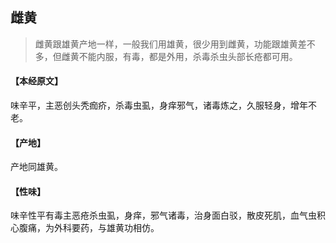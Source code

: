 ## 雌黄

> 雌黄跟雄黄产地一样，一般我们用雄黄，很少用到雌黄，功能跟雄黄差不多，但雌黄不能内服，有毒，都是外用，杀毒杀虫头部长疮都可用。

#### 【本经原文】
味辛平，主恶创头秃痂疥，杀毒虫虱，身痒邪气，诸毒炼之，久服轻身，增年不老。
#### 【产地】
产地同雄黄。
#### 【性味】
味辛性平有毒主恶疮杀虫虱，身痒，邪气诸毒，治身面白驳，散皮死肌，血气虫积心腹痛，为外科要药，与雄黄功相仿。